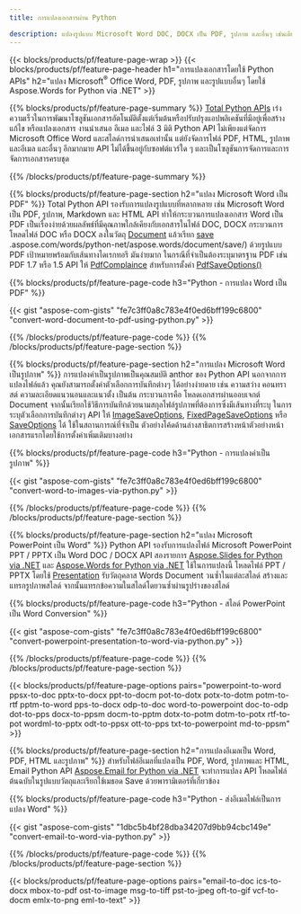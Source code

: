 ```yaml
---
title: การแปลงเอกสารผ่าน Python 

description: แปลงรูปแบบ Microsoft Word DOC, DOCX เป็น PDF, รูปภาพ และอื่นๆ เช่นเดียวกับสไลด์การนำเสนอ ข้อความอีเมล และรูปภาพ 3 มิติ เพียงไม่กี่บรรทัดของโค้ด Python
---
```


{{< blocks/products/pf/feature-page-wrap >}}
{{< blocks/products/pf/feature-page-header h1="การแปลงเอกสารโดยใช้ Python APIs" h2="แปลง Microsoft<sup>&reg;</sup> Office Word, PDF, รูปภาพ และรูปแบบอื่นๆ โดยใช้ Aspose.Words for Python via .NET" >}}

{{% blocks/products/pf/feature-page-summary %}}
[Total Python APIs](https://products.aspose.com/total/python-net/) เร่งความเร็วในการพัฒนาโซลูชันเอกสารอัตโนมัติตั้งแต่เริ่มต้นหรือปรับปรุงแอปพลิเคชันที่มีอยู่เพื่อสร้าง แก้ไข หรือแปลงเอกสาร งานนำเสนอ อีเมล และไฟล์ 3 มิติ Python API ไม่เพียงแต่จัดการ Microsoft Office Word และสไลด์การนำเสนอเท่านั้น แต่ยังจัดการไฟล์ PDF, HTML, รูปภาพ และอีเมล และอื่นๆ อีกมากมาย API ไม่ได้ขึ้นอยู่กับซอฟต์แวร์ใด ๆ และเป็นโซลูชันการจัดการและการจัดการเอกสารครบชุด

{{% /blocks/products/pf/feature-page-summary  %}}

{{% blocks/products/pf/feature-page-section  h2="แปลง Microsoft Word เป็น PDF" %}}
Total Python API รองรับการแปลงรูปแบบที่หลากหลาย เช่น Microsoft Word เป็น PDF, รูปภาพ, Markdown และ HTML API ทำให้กระบวนการแปลงเอกสาร Word เป็น PDF เป็นเรื่องง่ายด้วยผลลัพธ์ที่มีคุณภาพใกล้เคียงกับเอกสารในไฟล์ DOC, DOCX กระบวนการโหลดไฟล์ DOC หรือ DOCX ลงในวัตถุ [Document](https://reference.aspose.com/words/python-net/aspose.words/document/) แล้วเรียก [save](https://reference) .aspose.com/words/python-net/aspose.words/document/save/) ด้วยรูปแบบ PDF เป้าหมายพร้อมกับเส้นทางไดเรกทอรี มันง่ายมาก ในกรณีที่จำเป็นต้องระบุมาตรฐาน PDF เช่น PDF 1.7 หรือ 1.5 API ให้ [PdfComplaince](https://reference.aspose.com/words/python-net/aspose.words.saving/pdfcompliance/) สำหรับการตั้งค่า [PdfSaveOptions()](https://reference.aspose.com/words/python-net/aspose.words.saving/pdfsaveoptions/) 

{{% blocks/products/pf/feature-page-code h3="Python - การแปลง Word เป็น PDF" %}}

{{< gist "aspose-com-gists" "fe7c3ff0a8c783e4f0ed6bff199c6800" "convert-word-document-to-pdf-using-python.py" >}}

{{% /blocks/products/pf/feature-page-code  %}}
{{% /blocks/products/pf/feature-page-section %}}

{{% blocks/products/pf/feature-page-section  h2="การแปลง Microsoft Word เป็นรูปภาพ" %}}
การแปลงคำเป็นรูปภาพเป็นคุณสมบัติ anthor ของ Python API นอกจากการแปลงไฟล์แล้ว คุณยังสามารถตั้งค่าตัวเลือกการบันทึกต่างๆ ได้อย่างง่ายดาย เช่น ความสว่าง คอนทราสต์ ความละเอียดแนวนอนและแนวตั้ง เป็นต้น กระบวนการคือ โหลดเอกสารผ่านออบเจกต์ Document จากนั้นเรียกใช้วิธีการบันทึกด้วยนามสกุลไฟล์รูปภาพที่ต้องการซึ่งมีเส้นทางที่ระบุ ในการระบุตัวเลือกการบันทึกต่างๆ API ให้ [ImageSaveOptions](https://reference.aspose.com/words/python-net/aspose.words.saving/imagesaveoptions/), [FixedPageSaveOptions](https://reference.aspose.com/words/python-net/aspose.words.saving/fixedpagesaveoptions/) หรือ [SaveOptions](https://reference.aspose.com/words/python-net/aspose.words.saving/saveoptions/) ได้ ใช้ในสถานการณ์ที่จำเป็น ตัวอย่างโค้ดด้านล่างสาธิตการสร้างหน้าตัวอย่างหน้าเอกสารแรกโดยใช้การตั้งค่าเพิ่มเติมบางอย่าง

{{% blocks/products/pf/feature-page-code h3="Python - การแปลงคำเป็นรูปภาพ" %}}

{{< gist "aspose-com-gists" "fe7c3ff0a8c783e4f0ed6bff199c6800" "convert-word-to-images-via-python.py" >}}

{{% /blocks/products/pf/feature-page-code  %}}
{{% /blocks/products/pf/feature-page-section %}}

{{% blocks/products/pf/feature-page-section  h2="แปลง Microsoft PowerPoint เป็น Word" %}}
Python API รองรับการแปลงไฟล์ Microsoft PowerPoint PPT / PPTX เป็น Word DOC / DOCX API สองรายการ [Aspose.Slides for Python via .NET](https://products.aspose.com/slides/python-net/) และ [Aspose.Words for Python via .NET](https://products.aspose.com/words/python-net/) ใช้ในการแปลงนี้ โหลดไฟล์ PPT / PPTX โดยใช้ [Presentation](https://reference.aspose.com/slides/python-net/aspose.slides/presentation/) รับวัตถุคลาส Words Document วนซ้ำในแต่ละสไลด์ สร้างและแทรกรูปภาพสไลด์ จากนั้นแทรกข้อความในสไลด์โดยวนซ้ำผ่านรูปร่างของสไลด์

{{% blocks/products/pf/feature-page-code h3="Python - สไลด์ PowerPoint เป็น Word Conversion" %}}

{{< gist "aspose-com-gists" "fe7c3ff0a8c783e4f0ed6bff199c6800" "convert-powerpoint-presentation-to-word-via-python.py" >}}


{{% /blocks/products/pf/feature-page-code  %}}
{{% /blocks/products/pf/feature-page-section %}}


{{< blocks/products/pf/feature-page-options pairs="powerpoint-to-word ppsx-to-doc pptx-to-docx ppt-to-docm pot-to-dotx potx-to-dotm potm-to-rtf pptm-to-word pps-to-docx odp-to-doc word-to-powerpoint doc-to-odp dot-to-pps docx-to-ppsm docm-to-pptm dotx-to-potm dotm-to-potx rtf-to-pot wordml-to-pptx odt-to-ppsx ott-to-pps txt-to-powerpoint md-to-ppsm" >}}

{{% blocks/products/pf/feature-page-section  h2="การแปลงอีเมลเป็น Word, PDF, HTML และรูปภาพ" %}}
สำหรับไฟล์อีเมลที่แปลงเป็น PDF, Word, รูปภาพและ HTML, Email Python API [Aspose.Email for Python via .NET](https://products.aspose.com/email/python-net/) จะทำการแปลง API โหลดไฟล์ต้นฉบับในรูปแบบวัตถุและเรียกใช้เมธอด Save ด้วยพารามิเตอร์ที่เกี่ยวข้อง 

{{% blocks/products/pf/feature-page-code h3="Python - ส่งอีเมลไฟล์เป็นการแปลง Word" %}}

{{< gist "aspose-com-gists" "1dbc5b4bf28dba34207d9bb94cbc149e" "convert-email-to-word-via-python.py" >}}

{{% /blocks/products/pf/feature-page-code  %}}
{{% /blocks/products/pf/feature-page-section %}}

{{< blocks/products/pf/feature-page-options pairs="email-to-doc ics-to-docx mbox-to-pdf ost-to-image msg-to-tiff pst-to-jpeg oft-to-gif vcf-to-docm emlx-to-png eml-to-text" >}}